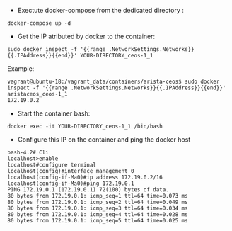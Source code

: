 - Exectute docker-compose from the dedicated directory : 
```
docker-compose up -d
```

- Get the IP atributed by docker to the container: 

```
sudo docker inspect -f '{{range .NetworkSettings.Networks}}{{.IPAddress}}{{end}}' YOUR-DIRECTORY_ceos-1_1
```

Example:
```
vagrant@ubuntu-18:/vagrant_data/containers/arista-ceos$ sudo docker inspect -f '{{range .NetworkSettings.Networks}}{{.IPAddress}}{{end}}' aristaceos_ceos-1_1
172.19.0.2
```

- Start the container bash: 
```
docker exec -it YOUR-DIRECTORY_ceos-1_1 /bin/bash
```


- Configure this IP on the container and ping the docker host
```
bash-4.2# Cli
localhost>enable
localhost#configure terminal
localhost(config)#interface management 0
localhost(config-if-Ma0)#ip address 172.19.0.2/16
localhost(config-if-Ma0)#ping 172.19.0.1
PING 172.19.0.1 (172.19.0.1) 72(100) bytes of data.
80 bytes from 172.19.0.1: icmp_seq=1 ttl=64 time=0.073 ms
80 bytes from 172.19.0.1: icmp_seq=2 ttl=64 time=0.049 ms
80 bytes from 172.19.0.1: icmp_seq=3 ttl=64 time=0.034 ms
80 bytes from 172.19.0.1: icmp_seq=4 ttl=64 time=0.028 ms
80 bytes from 172.19.0.1: icmp_seq=5 ttl=64 time=0.025 ms
```